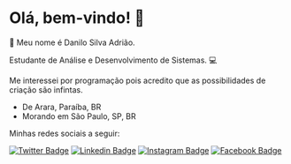 # Olá, bem-vindo! 👋

🤝 Meu nome é Danilo Silva Adrião. 

Estudante de Análise e Desenvolvimento de Sistemas. 💻

Me interessei por programação pois acredito que as possibilidades de criação são infintas.

- De Arara, Paraíba, BR
- Morando em São Paulo, SP, BR

Minhas redes sociais a seguir: <br>

[![Twitter Badge](https://img.shields.io/badge/-Twitter-26a7de?style=white-square&labelColor=E2E2E2&logo=twitter&logoColor=blue&link=https://twitter.com/danilo_s_adriao)](https://twitter.com/danilosadriao)
[![Linkedin Badge](https://img.shields.io/badge/-LinkedIn-0e76a8?style=white-square&logo=Linkedin&logoColor=white&link=https://www.linkedin.com/in/danilosilvaadriao/)](https://www.linkedin.com/in/danilosilvaadriao/)
[![Instagram Badge](https://img.shields.io/badge/-Instagram-3f729b?style=white-square&labelColor=E2E2E2&logo=instagram&logoColor=blue&link=https://www.instagram.com/danilosilvaadriao/)](https://www.instagram.com/danilosilvaadriao/) 
[![Facebook Badge](https://img.shields.io/badge/-Facebook-4e71ba?style=white-square&logo=facebook&logoColor=white&link=https://www.facebook.com/danilosilvaadriao/)](https://www.facebook.com/danilosilvaadriao/)
